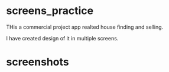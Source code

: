 # screens_practice

THis a commercial project app realted house finding and selling.

I have created design of it in multiple screens.

# screenshots

